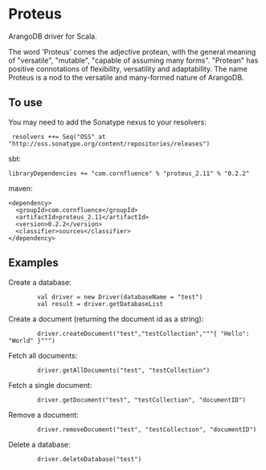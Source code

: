# Proteus

ArangoDB driver for Scala.

The word 'Proteus' comes the adjective protean, with the general meaning of "versatile", "mutable", "capable of assuming many forms". "Protean" has positive connotations of flexibility, versatility and adaptability. 
The name Proteus is a nod to the versatile and many-formed nature of ArangoDB.

## To use

You may need to add the Sonatype nexus to your resolvers:
``` 
 resolvers ++= Seq("OSS" at "http://oss.sonatype.org/content/repositories/releases")
```

sbt:
```
libraryDependencies += "com.cornfluence" % "proteus_2.11" % "0.2.2"
```

maven:   
```
<dependency>
  <groupId>com.cornfluence</groupId>
  <artifactId>proteus_2.11</artifactId>
  <version>0.2.2</version>
  <classifier>sources</classifier>
</dependency>
```

## Examples

Create a database:

            val driver = new Driver(databaseName = "test")
            val result = driver.getDatabaseList
            
Create a document (returning the document id as a string):
            
            driver.createDocument("test","testCollection","""{ "Hello": "World" }""")
            
Fetch all documents:

            driver.getAllDocuments("test", "testCollection")
            
Fetch a single document:

            driver.getDocument("test", "testCollection", "documentID")
            
Remove a document:

            driver.removeDocument("test", "testCollection", "documentID")
            
Delete a database:

            driver.deleteDatabase("test")
